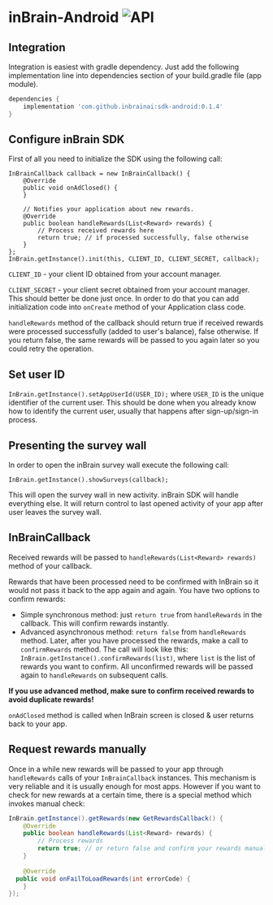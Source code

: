 #  inBrain-Android ![API](https://img.shields.io/badge/API-16%2B-brightgreen.svg?style=flat) 
## Integration
Integration is easiest with gradle dependency. Just add the following implementation line into dependencies section of your build.gradle file (app module).
```groovy
dependencies {  
    implementation 'com.github.inbrainai:sdk-android:0.1.4'  
}
```
## Configure inBrain SDK
First of all you need to initialize the SDK using the following call:
```
InBrainCallback callback = new InBrainCallback() {
    @Override
    public void onAdClosed() {
    }
    
    // Notifies your application about new rewards.
    @Override  
    public boolean handleRewards(List<Reward> rewards) {
        // Process received rewards here
        return true; // if processed successfully, false otherwise
    }  
};
InBrain.getInstance().init(this, CLIENT_ID, CLIENT_SECRET, callback);
```

`CLIENT_ID` - your client ID obtained from your account manager.

`CLIENT_SECRET` - your client secret obtained from your account manager.
This should better be done just once. In order to do that you can add initialization code into `onCreate` method of your Application class code.

`handleRewards` method of the callback should return true if received rewards were processed successfully (added to user's balance), false otherwise. If you return false, the same rewards will be passed to you again later so you could retry the operation.

## Set user ID
`InBrain.getInstance().setAppUserId(USER_ID);` where `USER_ID` is the unique identifier of the current user. This should be done when you already know how to identify the current user, usually that happens after sign-up/sign-in process.

## Presenting the survey wall
In order to open the inBrain survey wall execute the following call:
```
InBrain.getInstance().showSurveys(callback);
```
This will open the survey wall in new activity. inBrain SDK will handle everything else. It will return control to last opened activity of your app after user leaves the survey wall.

## InBrainCallback
Received rewards will be passed to `handleRewards(List<Reward> rewards)` method of your callback.

Rewards that have been processed need to be confirmed with InBrain so it would not pass it back to the app again and again. You have two options to confirm rewards:

 * Simple synchronous method: just `return true` from `handleRewards` in the callback. This will confirm rewards instantly.
 * Advanced asynchronous method: `return false` from `handleRewards` method. Later, after you have processed the rewards, make a call to `confirmRewards` method. The call will look like this: `InBrain.getInstance().confirmRewards(list)`, where `list` is the list of rewards you want to confirm. All unconfirmed rewards will be passed again to `handleRewards` on subsequent calls.
 
 **If you use advanced method, make sure to confirm received rewards to avoid duplicate rewards!**

`onAdClosed` method is called when InBrain screen is closed & user returns back to your app.

## Request rewards manually
Once in a while new rewards will be passed to your app through `handleRewards` calls of your `InBrainCallback` instances. This mechanism is very reliable and it is usually enough for most apps. However if you want to check for new rewards at a certain time, there is a special method which invokes manual check:
```java
InBrain.getInstance().getRewards(new GetRewardsCallback() {  
    @Override  
    public boolean handleRewards(List<Reward> rewards) {  
        // Process rewards
        return true; // or return false and confirm your rewards manualy using InBrain.getInstance().confirmRewards(rewards);  
    }  
  
    @Override  
  public void onFailToLoadRewards(int errorCode) {  
    }  
});
```
